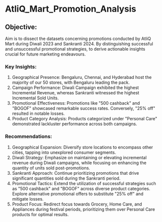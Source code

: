 # AtliQ_Mart_Promotion_Analysis
## Objective: ##
Aim is to dissect the datasets concerning promotions conducted by AtliQ Mart during Diwali 2023 and Sankranti 2024. By distinguishing successful and unsuccessful promotional strategies, to derive actionable insights crucial for future marketing endeavours.

### Key Insights: ###
1. 	Geographical Presence: Bengaluru, Chennai, and Hyderabad host the majority of our 50 stores, with Bengaluru leading the pack.
2.  Campaign Performance: Diwali Campaign exhibited the highest Incremental Revenue, whereas Sankranti witnessed the highest Incremental Sold Units.
3. 	Promotional Effectiveness: Promotions like "500 cashback" and "BOGOF" showcased remarkable success rates. Conversely, "25% off" resulted in notable losses.
4.  Product Category Analysis: Products categorized under "Personal Care" demonstrated lackluster performance across both campaigns.


### Recommendations: ###
1.	Geographical Expansion: Diversify store locations to encompass other cities, tapping into unexplored consumer segments.
2.	Diwali Strategy: Emphasize on maintaining or elevating incremental revenue during Diwali campaigns, while focusing on enhancing the quantity of units sold post-promotions.
3.	Sankranti Approach: Continue prioritizing promotions that drive significant quantities sold during the Sankranti period.
4.	Promotional Tactics: Extend the utilization of successful strategies such as "500 cashback" and "BOGOF" across diverse product categories. Explore alternative promotional offers to substitute "25% off" and mitigate losses.
5.	Product Focus: Redirect focus towards Grocery, Home Care, and Appliances during festival periods, prioritizing them over Personal Care products for optimal results.

